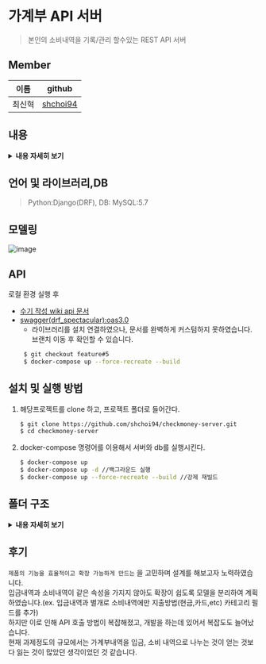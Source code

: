 # 가계부 API 서버
> 본인의 소비내역을 기록/관리 할수있는 REST API 서버
## Member
| 이름  | github                                   |
|-------|-----------------------------------------|
|최신혁 |[shchoi94](https://github.com/shchoi94)     | 

## 내용
<details>
<summary><b>내용 자세히 보기</b></summary>
<div markdown="1">

### **[요구사항]**
1. **(완료)** 고객은 이메일과 비밀번호 입력을 통해서 회원 가입을 할 수 있습니다. 
2. **(완료)** 고객은 회원 가입이후, 로그인과 로그아웃을 할 수 있습니다. 
3. 고객은 로그인 이후 가계부 관련 아래의 행동을 할 수 있습니다. 
    1. **(완료)** 가계부에 오늘 사용한 돈의 금액과 관련된 메모를 남길 수 있습니다. 
    2. **(완료)** 가계부에서 수정을 원하는 내역은 금액과 메모를 수정 할 수 있습니다. 
    3. **(완료)** 가계부에서 삭제를 원하는 내역은 삭제 할 수 있습니다. 
    4. **(완료)** 삭제한 내역은 언제든지 다시 복구 할 수 있어야 한다.
    5. **(완료)** 가계부에서 이제까지 기록한 가계부 리스트를 볼 수 있습니다. 
    6. **(완료)** 가계부에서 상세한 세부 내역을 볼 수 있습니다. 
4. **(완료)** 로그인하지 않은 고객은 가계부 내역에 대한 접근 제한 처리가 되어야 합니다.
### **[추가 기능사항]**
1. 고객은 가계부를 여러 개 만들 수 있습니다.
   1. 회원가입시 기본 가계부가 자동으로 생성되고 추가로 가계부를 생성할 수 있습니다.
2. 가계부내역의 카테고리를 만들 수 있습니다.
   1. 입금내역, 지출내역의 각 기본 카테고리 데이터가 존재하고, 유저는 본인만의 커스텀한 카테고리를 생성할 수 있습니다.
   
### **[구현 요구사항]**
- **(완료)** 언어에 상관없이 Docker를 기반으로 서버를 실행 할 수 있도록 작성해주세요.
- **(완료)** DB 관련 테이블에 대한 DDL 파일을 소스 디렉토리 안에 넣어주세요.
- **(진행중)** 가능하다면 테스트 케이스를 작성해주세요.
- 별도의 요구사항이 없는 것은 지원자가 판단해서 개발합니다.
- **(완료)** 토큰을 발행해서 인증을 제어하는 방식으로 구현해주세요

</div>
</details>

## 언어 및 라이브러리,DB
> Python:Django(DRF), DB: MySQL:5.7
## 모델링
![image](https://user-images.githubusercontent.com/68194553/145536499-2ee4ea68-19fd-488d-b167-3f6a34bcb59f.png)
## API

로컬 환경 실행 후   
- [수기 작성 wiki api 문서](https://github.com/shchoi94/checkmoney-server/wiki)    
- [swagger(drf_spectacular):oas3.0](http://127.0.0.1:8000/api/schema/swagger-ui/)
  - 라이브러리를 설치 연결하였으나, 문서를 완벽하게 커스텀하지 못하였습니다. 브랜치 이동 후 확인할 수 있습니다.
  ```bash
   $ git checkout feature#5
   $ docker-compose up --force-recreate --build
  ```




## 설치 및 실행 방법

1. 해당프로젝트를 clone 하고, 프로젝트 폴더로 들어간다.
    ```bash
    $ git clone https://github.com/shchoi94/checkmoney-server.git
    $ cd checkmoney-server
    ```

2. docker-compose 명령어를 이용해서 서버와 db를 실행시킨다.
    ```bash
    $ docker-compose up
    $ docker-compose up -d //백그라운드 실행
    $ docker-compose up --force-recreate --build //강제 재빌드
    ```

## 폴더 구조
<details>
<summary><b>내용 자세히 보기</b></summary>
<div markdown="1">
    
```bash
📦 checkmoney-server
 ┣ 📂 checkmoney
 ┃ ┣ 📜 __init__.py
 ┃ ┣ 📜 asgi.py
 ┃ ┣ 📜 settings.py
 ┃ ┗ 📜 urls.py
 ┃ ┗ 📜 wsgi.py
 ┣ 📂 cashbook
 ┃ ┣ 📂 migrations
 ┃ ┃ ┣ 📜 0001_initial.py
 ┃ ┃ ┗ 📜 __init__.py
 ┃ ┣ 📜 __init__.py
 ┃ ┣ 📜 admin.py
 ┃ ┣ 📜 apps.py
 ┃ ┣ 📜 models.py
 ┃ ┣ 📜 serializers.py
 ┃ ┣ 📜 services.py
 ┃ ┣ 📜 urls.py
 ┃ ┗ 📜 views.py
 ┣ 📂 cashbook_log
 ┃ ┣ 📂 migrations
 ┃ ┃ ┣ 📜 0001_initial.py
 ┃ ┃ ┗ 📜 __init__.py
 ┃ ┣ 📜 __init__.py
 ┃ ┣ 📜 admin.py
 ┃ ┣ 📜 apps.py
 ┃ ┣ 📜 exceptions.py
 ┃ ┣ 📜 models.py
 ┃ ┣ 📜 serializers.py
 ┃ ┣ 📜 services.py
 ┃ ┣ 📜 urls.py
 ┃ ┗ 📜 views.py
 ┣ 📂 log_category
 ┃ ┣ 📂 migrations
 ┃ ┃ ┣ 📜 0001_initial.py
 ┃ ┃ ┗ 📜 __init__.py
 ┃ ┣ 📜 __init__.py
 ┃ ┣ 📜 admin.py
 ┃ ┣ 📜 apps.py
 ┃ ┣ 📜 models.py
 ┃ ┣ 📜 serializers.py
 ┃ ┣ 📜 services.py
 ┃ ┣ 📜 urls.py
 ┃ ┗ 📜 views.py 
 ┣ 📂 users
 ┃ ┣ 📂 migrations
 ┃ ┃ ┣ 📜 0001_initial.py
 ┃ ┃ ┗ 📜 __init__.py
 ┃ ┣ 📜 __init__.py
 ┃ ┣ 📜 admin.py
 ┃ ┣ 📜 apps.py
 ┃ ┣ 📜 models.py
 ┃ ┣ 📜 serializers.py
 ┃ ┣ 📜 services.py
 ┃ ┣ 📜 urls.py
 ┃ ┗ 📜 views.py
 ┣ 📜 .gitignore
 ┣ 📜 checkmoney_ddl.sql
 ┣ 📜 docker-compose.yml
 ┣ 📜 Dockerfile-dev
 ┣ 📜 manage.py
 ┣ 📜 pytest.ini
 ┣ 📜 README.md
 ┗ 📜 requirements.txt
 ┣ 📂 test
 ┃ ┣ 📂 user
 ┃ ┃ ┣ 📜 test_e2e.py
 ┃ ┃ ┗ 📜 test_service.py
```
</div>
</details>


## 후기   
`제품의 기능을 효율적이고 확장 가능하게 만드는` 을 고민하며 설계를 해보고자 노력하였습니다.   
입금내역과 소비내역이 같은 속성을 가지지 않아도 확장이 쉽도록 모델을 분리하여 계획하였습니다.(ex. 입금내역과 별개로 소비내역에만 지출방법(현금,카드,etc) 카테고리 필드를 추가)   
하지만 이로 인해 API 호출 방법이 복잡해졌고, 개발을 하는데 있어서 복잡도도 늘어났습니다.   
현재 과제정도의 규모에서는 가계부내역을 입금, 소비 내역으로 나누는 것이 얻는 것보다 잃는 것이 많았던 생각이었던 것 같습니다.   
